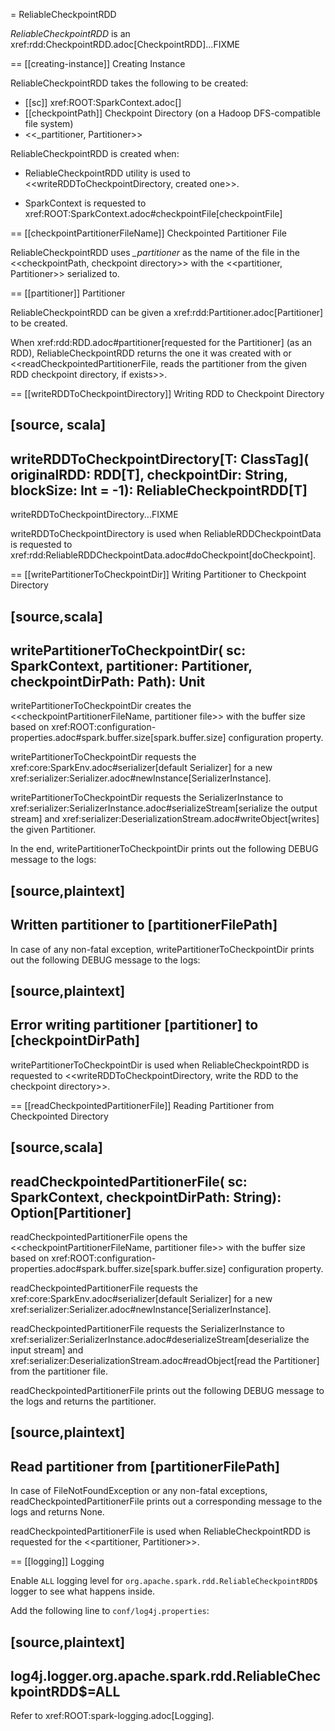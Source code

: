 = ReliableCheckpointRDD

*ReliableCheckpointRDD* is an xref:rdd:CheckpointRDD.adoc[CheckpointRDD]...FIXME

== [[creating-instance]] Creating Instance

ReliableCheckpointRDD takes the following to be created:

* [[sc]] xref:ROOT:SparkContext.adoc[]
* [[checkpointPath]] Checkpoint Directory (on a Hadoop DFS-compatible file system)
* <<_partitioner, Partitioner>>

ReliableCheckpointRDD is created when:

* ReliableCheckpointRDD utility is used to <<writeRDDToCheckpointDirectory, created one>>.

* SparkContext is requested to xref:ROOT:SparkContext.adoc#checkpointFile[checkpointFile]

== [[checkpointPartitionerFileName]] Checkpointed Partitioner File

ReliableCheckpointRDD uses *_partitioner* as the name of the file in the <<checkpointPath, checkpoint directory>> with the <<partitioner, Partitioner>> serialized to.

== [[partitioner]] Partitioner

ReliableCheckpointRDD can be given a xref:rdd:Partitioner.adoc[Partitioner] to be created.

When xref:rdd:RDD.adoc#partitioner[requested for the Partitioner] (as an RDD), ReliableCheckpointRDD returns the one it was created with or <<readCheckpointedPartitionerFile, reads the partitioner from the given RDD checkpoint directory, if exists>>.

== [[writeRDDToCheckpointDirectory]] Writing RDD to Checkpoint Directory

[source, scala]
----
writeRDDToCheckpointDirectory[T: ClassTag](
  originalRDD: RDD[T],
  checkpointDir: String,
  blockSize: Int = -1): ReliableCheckpointRDD[T]
----

writeRDDToCheckpointDirectory...FIXME

writeRDDToCheckpointDirectory is used when ReliableRDDCheckpointData is requested to xref:rdd:ReliableRDDCheckpointData.adoc#doCheckpoint[doCheckpoint].

== [[writePartitionerToCheckpointDir]] Writing Partitioner to Checkpoint Directory

[source,scala]
----
writePartitionerToCheckpointDir(
  sc: SparkContext,
  partitioner: Partitioner,
  checkpointDirPath: Path): Unit
----

writePartitionerToCheckpointDir creates the <<checkpointPartitionerFileName, partitioner file>> with the buffer size based on xref:ROOT:configuration-properties.adoc#spark.buffer.size[spark.buffer.size] configuration property.

writePartitionerToCheckpointDir requests the xref:core:SparkEnv.adoc#serializer[default Serializer] for a new xref:serializer:Serializer.adoc#newInstance[SerializerInstance].

writePartitionerToCheckpointDir requests the SerializerInstance to xref:serializer:SerializerInstance.adoc#serializeStream[serialize the output stream] and xref:serializer:DeserializationStream.adoc#writeObject[writes] the given Partitioner.

In the end, writePartitionerToCheckpointDir prints out the following DEBUG message to the logs:

[source,plaintext]
----
Written partitioner to [partitionerFilePath]
----

In case of any non-fatal exception, writePartitionerToCheckpointDir prints out the following DEBUG message to the logs:

[source,plaintext]
----
Error writing partitioner [partitioner] to [checkpointDirPath]
----

writePartitionerToCheckpointDir is used when ReliableCheckpointRDD is requested to <<writeRDDToCheckpointDirectory, write the RDD to the checkpoint directory>>.

== [[readCheckpointedPartitionerFile]] Reading Partitioner from Checkpointed Directory

[source,scala]
----
readCheckpointedPartitionerFile(
  sc: SparkContext,
  checkpointDirPath: String): Option[Partitioner]
----

readCheckpointedPartitionerFile opens the <<checkpointPartitionerFileName, partitioner file>> with the buffer size based on xref:ROOT:configuration-properties.adoc#spark.buffer.size[spark.buffer.size] configuration property.

readCheckpointedPartitionerFile requests the xref:core:SparkEnv.adoc#serializer[default Serializer] for a new xref:serializer:Serializer.adoc#newInstance[SerializerInstance].

readCheckpointedPartitionerFile requests the SerializerInstance to xref:serializer:SerializerInstance.adoc#deserializeStream[deserialize the input stream] and xref:serializer:DeserializationStream.adoc#readObject[read the Partitioner] from the partitioner file.

readCheckpointedPartitionerFile prints out the following DEBUG message to the logs and returns the partitioner.

[source,plaintext]
----
Read partitioner from [partitionerFilePath]
----

In case of FileNotFoundException or any non-fatal exceptions, readCheckpointedPartitionerFile prints out a corresponding message to the logs and returns None.

readCheckpointedPartitionerFile is used when ReliableCheckpointRDD is requested for the <<partitioner, Partitioner>>.

== [[logging]] Logging

Enable `ALL` logging level for `org.apache.spark.rdd.ReliableCheckpointRDD$` logger to see what happens inside.

Add the following line to `conf/log4j.properties`:

[source,plaintext]
----
log4j.logger.org.apache.spark.rdd.ReliableCheckpointRDD$=ALL
----

Refer to xref:ROOT:spark-logging.adoc[Logging].
